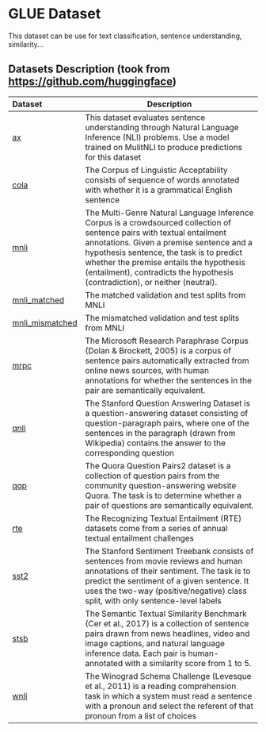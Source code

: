 # GLUE Dataset
This dataset can be use for text classification, sentence understanding, similarity...


## Datasets Description (took from https://github.com/huggingface)

|Dataset|Description|
|:---------|-------------|
|[ax](./GLUE/ax/)|This dataset evaluates sentence understanding through Natural Language Inference (NLI) problems. Use a model trained on MulitNLI to produce predictions for this dataset|
|[cola](./GLUE/cola/)|The Corpus of Linguistic Acceptability consists of sequence of words annotated with whether it is a grammatical English sentence|
|[mnli](./GLUE/mnli/)|The Multi-Genre Natural Language Inference Corpus is a crowdsourced collection of sentence pairs with textual entailment annotations. Given a premise sentence and a hypothesis sentence, the task is to predict whether the premise entails the hypothesis (entailment), contradicts the hypothesis (contradiction), or neither (neutral).|
|[mnli_matched](./GLUE/mnli_matched/)|The matched validation and test splits from MNLI|
|[mnli_mismatched](./GLUE/mnli_mismatched/)|The mismatched validation and test splits from MNLI|
|[mrpc](./GLUE/mrpc/)|The Microsoft Research Paraphrase Corpus (Dolan & Brockett, 2005) is a corpus of sentence pairs automatically extracted from online news sources, with human annotations for whether the sentences in the pair are semantically equivalent.|
|[qnli](./GLUE/qnli/)|The Stanford Question Answering Dataset is a question-answering dataset consisting of question-paragraph pairs, where one of the sentences in the paragraph (drawn from Wikipedia) contains the answer to the corresponding question |
|[qqp](./GLUE/qqp/)|The Quora Question Pairs2 dataset is a collection of question pairs from the community question-answering website Quora. The task is to determine whether a pair of questions are semantically equivalent.|
|[rte](./GLUE/rte/)|The Recognizing Textual Entailment (RTE) datasets come from a series of annual textual entailment challenges|
|[sst2](./GLUE/sst2/)|The Stanford Sentiment Treebank consists of sentences from movie reviews and human annotations of their sentiment. The task is to predict the sentiment of a given sentence. It uses the two-way (positive/negative) class split, with only sentence-level labels|
|[stsb](./GLUE/stsb/)|The Semantic Textual Similarity Benchmark (Cer et al., 2017) is a collection of sentence pairs drawn from news headlines, video and image captions, and natural language inference data. Each pair is human-annotated with a similarity score from 1 to 5.|
|[wnli](./GLUE/wnli/)|The Winograd Schema Challenge (Levesque et al., 2011) is a reading comprehension task in which a system must read a sentence with a pronoun and select the referent of that pronoun from a list of choices
